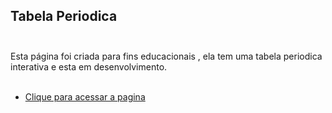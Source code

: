## Tabela Periodica <br/> <br/>

Esta página foi criada para fins educacionais , ela tem uma tabela periodica interativa e esta em desenvolvimento. <br/> <br/>


- [Clique para acessar a pagina](https://welton1986.github.io/TabelaPeriodica)
